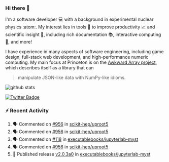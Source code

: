 ### Hi there 👋 

I'm a software developer 💻 with a background in experimental nuclear physics :atom:. My interest lies in tools :wrench: to improve productivity :chart_with_upwards_trend: and scientific insight :telescope:, including rich documentation 📚, interactive computing 🧮, and more! 

I have experience in many aspects of software engineering, including game design, full-stack web development, and high-performance numeric computing. My main focus at Princeton is on the [Awkward Array project](awkward-array.org/), which describes itself as a library that can 
> manipulate JSON-like data with NumPy-like idioms.

![github stats](https://github-readme-stats.vercel.app/api?username=agoose77&show_icons=true&hide_rank=true&hide_title=true&bg_color=30,e76445,904e95&text_color=efe3ec&icon_color=efe3ec)
<!--
**agoose77/agoose77** is a ✨ _special_ ✨ repository because its `README.md` (this file) appears on your GitHub profile.

Here are some ideas to get you started:

- 🔭 I’m currently working on ...
- 🌱 I’m currently learning ...
- 👯 I’m looking to collaborate on ...
- 🤔 I’m looking for help with ...
- 💬 Ask me about ...
- 📫 How to reach me: ...
- 😄 Pronouns: ...
- ⚡ Fun fact: ...
-->

[![Twitter Badge](https://img.shields.io/twitter/follow/agoose77?style=flat-square&logo=Twitter&logoColor=white&color=cornflowerblue)](https://twitter.com/agoose77)

### :zap: Recent Activity

<!--START_SECTION:activity-->
1. 🗣 Commented on [#956](https://github.com/scikit-hep/uproot5/pull/956#issuecomment-1721171973) in [scikit-hep/uproot5](https://github.com/scikit-hep/uproot5)
2. 🗣 Commented on [#956](https://github.com/scikit-hep/uproot5/pull/956#issuecomment-1719922159) in [scikit-hep/uproot5](https://github.com/scikit-hep/uproot5)
3. 🗣 Commented on [#118](https://github.com/executablebooks/jupyterlab-myst/pull/118#issuecomment-1719348077) in [executablebooks/jupyterlab-myst](https://github.com/executablebooks/jupyterlab-myst)
4. 🗣 Commented on [#956](https://github.com/scikit-hep/uproot5/pull/956#issuecomment-1719324731) in [scikit-hep/uproot5](https://github.com/scikit-hep/uproot5)
5. 🚀 Published release [v2.0.3a0](https://github.com/executablebooks/jupyterlab-myst/releases/tag/v2.0.3a0) in [executablebooks/jupyterlab-myst](https://github.com/executablebooks/jupyterlab-myst)
<!--END_SECTION:activity-->
